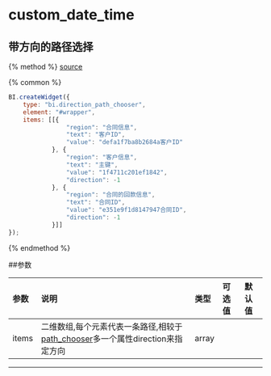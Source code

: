 # custom_date_time

## 带方向的路径选择

{% method %}
[source](https://jsfiddle.net/fineui/04h6gsps/)

{% common %}
```javascript
BI.createWidget({
    type: "bi.direction_path_chooser",
    element: "#wrapper",
    items: [[{
                "region": "合同信息",
                "text": "客户ID",
                "value": "defa1f7ba8b2684a客户ID"
            }, {
                "region": "客户信息",
                "text": "主键",
                "value": "1f4711c201ef1842",
                "direction": -1
            }, {
                "region": "合同的回款信息",
                "text": "合同ID",
                "value": "e351e9f1d8147947合同ID",
                "direction": -1
            }]]
});
```

{% endmethod %}

##参数

| 参数    | 说明           | 类型  | 可选值 | 默认值
| :------ |:-------------  | :-----| :----|:----|
| items |二维数组,每个元素代表一条路径,相较于[path_chooser](path_chooser.md)多一个属性direction来指定方向  | array| |  |
--- ---
